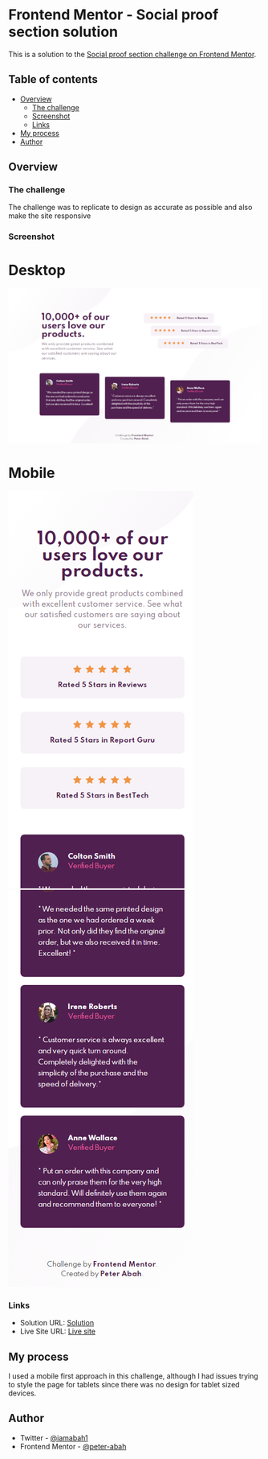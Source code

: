 # Frontend Mentor - Social proof section solution

This is a solution to the [Social proof section challenge on Frontend Mentor](https://www.frontendmentor.io/challenges/social-proof-section-6e0qTv_bA).

## Table of contents

- [Overview](#overview)
  - [The challenge](#the-challenge)
  - [Screenshot](#screenshot)
  - [Links](#links)
- [My process](#my-process)
- [Author](#author)

## Overview

### The challenge

The challenge was to replicate to design as accurate as possible and also make the site responsive

### Screenshot
# Desktop
![Desktop screenshot](images/screenshot-desktop.png "Desktop screenshot")

# Mobile
![Mobile screenshot 1](images/mobile-screenshot-1.png "Mobile Screenshot")
![Mobile screenshot 2](images/mobile-screenshot-2.png "Mobile screenshot 2")

### Links

- Solution URL: [Solution](https://your-solution-url.com)
- Live Site URL: [Live site](https://peter-abah.github.io/social-proof-section)

## My process

I used a mobile first approach in this challenge, although I had issues trying to style the page for tablets since there was no design for tablet sized devices.

## Author
- Twitter - [@iamabah1](https://www.twitter.com/iamabah1)
- Frontend Mentor - [@peter-abah](https://www.frontendmentor.io/profile/peter-abah)